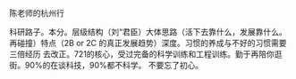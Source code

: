 陈老师的杭州行

科研路子。本分。层级结构（刘“君臣）大体思路（活下去靠什么，发展靠什么。再碰撞）特点（2B  or  2C 的真正发展趋势）深度。习惯的养成与不好的习惯需要三倍经历
去改正。721的核心，受过完备的科学训练和工程训练。勤于再陪你逛街。90%的在谈科技，90%都不科学。  不要忘了初心。
